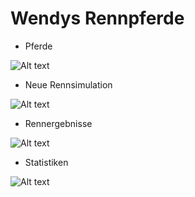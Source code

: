 # Wendys Rennpferde

* Pferde

![Alt text](https://raw.github.com/enrimilan/SEPM-SS2015-Einzelbeispiel-/master/SEPM/screenshots/1.png)


* Neue Rennsimulation

![Alt text](https://raw.github.com/enrimilan/SEPM-SS2015-Einzelbeispiel-/master/SEPM/screenshots/2.png)


* Rennergebnisse

![Alt text](https://raw.github.com/enrimilan/SEPM-SS2015-Einzelbeispiel-/master/SEPM/screenshots/3.png)


* Statistiken

![Alt text](https://raw.github.com/enrimilan/SEPM-SS2015-Einzelbeispiel-/master/SEPM/screenshots/4.png)
